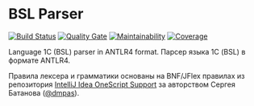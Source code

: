 # BSL Parser

[![Build Status](https://travis-ci.org/1c-syntax/bsl-parser.svg?branch=master)](https://travis-ci.org/1c-syntax/bsl-parser)
[![Quality Gate](https://sonarcloud.io/api/project_badges/measure?project=1c-syntax_bsl-parser&metric=alert_status)](https://sonarcloud.io/dashboard?id=1c-syntax_bsl-parser)
[![Maintainability](https://sonarcloud.io/api/project_badges/measure?project=1c-syntax_bsl-parser&metric=sqale_rating)](https://sonarcloud.io/dashboard?id=1c-syntax_bsl-parser)
[![Coverage](https://sonarcloud.io/api/project_badges/measure?project=1c-syntax_bsl-parser&metric=coverage)](https://sonarcloud.io/dashboard?id=1c-syntax_bsl-parser)

Language 1C (BSL) parser in ANTLR4 format. Парсер языка 1С (BSL) в формате ANTLR4.

Правила лексера и грамматики основаны на BNF/JFlex правилах из репозитория [IntelliJ Idea OneScript Support](https://github.com/dmpas/idea-onescript) за авторством Сергея Батанова ([@dmpas](https://github.com/dmpas)).
